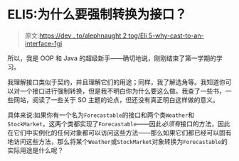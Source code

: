 # ELI5:为什么要强制转换为接口？

> 原文:[https://dev . to/alephnaught 2 tog/Eli 5-why-cast-to-an-interface-1gi](https://dev.to/alephnaught2tog/eli5-why-cast-to-an-interface-1gi)

所以，我是 OOP 和 Java 的超级新手——确切地说，刚刚结束了第一学期的学习。

我理解接口类似于契约，并且理解它们的用途；同样，我了解选角等。我知道你可以对一个接口进行强制转换，但是我不明白你为什么要这么做。我查了一些书，一些网站，阅读了一些关于 SO 主题的论点，但还没有真正明白这样做的意义。

具体来说:如果你有一个名为`Forecastable`的接口和两个类`Weather`和`StockMarket`，这两个类都实现了`Forecastable`——因此*必须有*接口的方法，因此在它们中实例化的任何对象都可以访问这些方法——那么如果它们都已经可以固有地访问这些方法，那么将某个`Weather`或`StockMarket`对象转换为`Forecastable`的实际用途是什么呢？